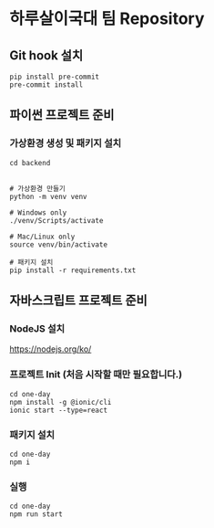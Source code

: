 # 하루살이국대 팀 Repository

## Git hook 설치

```shell
pip install pre-commit
pre-commit install
```

## 파이썬 프로젝트 준비

### 가상환경 생성 및 패키지 설치

```shell
cd backend


# 가상환경 만들기
python -m venv venv

# Windows only
./venv/Scripts/activate

# Mac/Linux only
source venv/bin/activate

# 패키지 설치
pip install -r requirements.txt
```

## 자바스크립트 프로젝트 준비

### NodeJS 설치

https://nodejs.org/ko/

### 프로젝트 Init (처음 시작할 때만 필요합니다.)

```shell
cd one-day
npm install -g @ionic/cli
ionic start --type=react
```

### 패키지 설치

```shell
cd one-day
npm i
```

### 실행

```shell
cd one-day
npm run start
```
